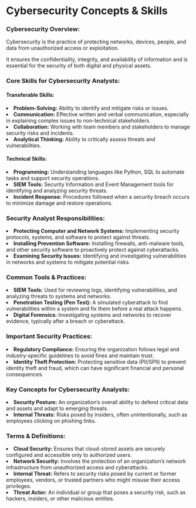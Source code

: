 


<h1>Cybersecurity Concepts & Skills</h1>

<h3>Cybersecurity Overview:</h3>
<p>Cybersecurity is the practice of protecting networks, devices, people, and data from unauthorized access or exploitation.</p>
<p>It ensures the confidentiality, integrity, and availability of information and is essential for the security of both digital and physical assets.</p>

<h3>Core Skills for Cybersecurity Analysts:</h3>

<h4>Transferable Skills:</h4>
<li><strong>Problem-Solving:</strong> Ability to identify and mitigate risks or issues.</li>
<li><strong>Communication:</strong> Effective written and verbal communication, especially in explaining complex issues to non-technical stakeholders.</li>
<li><strong>Collaboration:</strong> Working with team members and stakeholders to manage security risks and incidents.</li>
<li><strong>Analytical Thinking:</strong> Ability to critically assess threats and vulnerabilities.</li>

<h4>Technical Skills:</h4>
<li><strong>Programming:</strong> Understanding languages like Python, SQL to automate tasks and support security operations.</li>
<li><strong>SIEM Tools:</strong> Security Information and Event Management tools for identifying and analyzing security threats.</li>
<li><strong>Incident Response:</strong> Procedures followed when a security breach occurs to minimize damage and restore operations.</li>

<h3>Security Analyst Responsibilities:</h3>
<li><strong>Protecting Computer and Network Systems:</strong> Implementing security protocols, systems, and software to protect against threats.</li>
<li><strong>Installing Prevention Software:</strong> Installing firewalls, anti-malware tools, and other security software to proactively protect against cyberattacks.</li>
<li><strong>Examining Security Issues:</strong> Identifying and investigating vulnerabilities in networks and systems to mitigate potential risks.</li>

<h3>Common Tools & Practices:</h3>
<li><strong>SIEM Tools:</strong> Used for reviewing logs, identifying vulnerabilities, and analyzing threats to systems and networks.</li>
<li><strong>Penetration Testing (Pen Test):</strong> A simulated cyberattack to find vulnerabilities within a system and fix them before a real attack happens.</li>
<li><strong>Digital Forensics:</strong> Investigating systems and networks to recover evidence, typically after a breach or cyberattack.</li>

<h3>Important Security Practices:</h3>
<li><strong>Regulatory Compliance:</strong> Ensuring the organization follows legal and industry-specific guidelines to avoid fines and maintain trust.</li>
<li><strong>Identity Theft Protection:</strong> Protecting sensitive data (PII/SPII) to prevent identity theft and fraud, which can have significant financial and personal consequences.</li>

<h3>Key Concepts for Cybersecurity Analysts:</h3>
<li><strong>Security Posture:</strong> An organization’s overall ability to defend critical data and assets and adapt to emerging threats.</li>
<li><strong>Internal Threats:</strong> Risks posed by insiders, often unintentionally, such as employees clicking on phishing links.</li>

<h3>Terms & Definitions:</h3>
<li><strong>Cloud Security:</strong> Ensures that cloud-stored assets are securely configured and accessible only to authorized users.</li>
<li><strong>Network Security:</strong> Involves the protection of an organization’s network infrastructure from unauthorized access and cyberattacks.</li>
<li><strong>Internal Threat:</strong> Refers to security risks posed by current or former employees, vendors, or trusted partners who might misuse their access privileges.</li>
<li><strong>Threat Actor:</strong> An individual or group that poses a security risk, such as hackers, insiders, or other malicious entities.</li>

